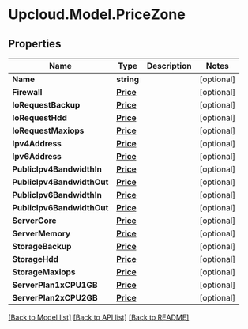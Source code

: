 # Upcloud.Model.PriceZone
## Properties

Name | Type | Description | Notes
------------ | ------------- | ------------- | -------------
**Name** | **string** |  | [optional] 
**Firewall** | [**Price**](Price.md) |  | [optional] 
**IoRequestBackup** | [**Price**](Price.md) |  | [optional] 
**IoRequestHdd** | [**Price**](Price.md) |  | [optional] 
**IoRequestMaxiops** | [**Price**](Price.md) |  | [optional] 
**Ipv4Address** | [**Price**](Price.md) |  | [optional] 
**Ipv6Address** | [**Price**](Price.md) |  | [optional] 
**PublicIpv4BandwidthIn** | [**Price**](Price.md) |  | [optional] 
**PublicIpv4BandwidthOut** | [**Price**](Price.md) |  | [optional] 
**PublicIpv6BandwidthIn** | [**Price**](Price.md) |  | [optional] 
**PublicIpv6BandwidthOut** | [**Price**](Price.md) |  | [optional] 
**ServerCore** | [**Price**](Price.md) |  | [optional] 
**ServerMemory** | [**Price**](Price.md) |  | [optional] 
**StorageBackup** | [**Price**](Price.md) |  | [optional] 
**StorageHdd** | [**Price**](Price.md) |  | [optional] 
**StorageMaxiops** | [**Price**](Price.md) |  | [optional] 
**ServerPlan1xCPU1GB** | [**Price**](Price.md) |  | [optional] 
**ServerPlan2xCPU2GB** | [**Price**](Price.md) |  | [optional] 

[[Back to Model list]](../README.md#documentation-for-models) [[Back to API list]](../README.md#documentation-for-api-endpoints) [[Back to README]](../README.md)

